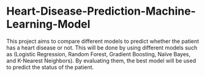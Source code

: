 # Heart-Disease-Prediction-Machine-Learning-Model
This project aims to compare different models to predict whether the patient has a heart disease or not. This will be done by using different models such as (Logistic Regression, Random Forest, Gradient Boosting, Naïve Bayes, and K-Nearest Neighbors). By evaluating them, the best model will be used to predict the status of the patient.
